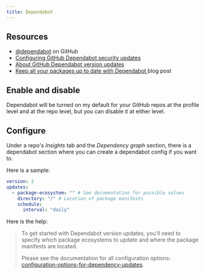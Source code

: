 ```yaml
---
title: Dependabot
---
```


## Resources

- [@dependabot](https://github.com/dependabot) on GitHub
- [Configuring GitHub Dependabot security updates](https://docs.github.com/en/free-pro-team@latest/github/managing-security-vulnerabilities/configuring-github-dependabot-security-updates)
- [About GitHub Dependabot version updates](https://docs.github.com/en/free-pro-team@latest/github/administering-a-repository/about-github-dependabot-version-updates)
- [ Keep all your packages up to date with Dependabot ](https://github.blog/2020-06-01-keep-all-your-packages-up-to-date-with-dependabot/) blog post


## Enable and disable

Dependabot will be turned on my default for your GitHub repos at the profile level and at the repo level, but you can disable it at either level.


## Configure

Under a repo's _Insights_ tab and the _Dependency graph_ section, there is a dependabot section where you can create a dependabot config if you want to.


Here is a sample:

```yaml
version: 2
updates:
  - package-ecosystem: "" # See documentation for possible values
    directory: "/" # Location of package manifests
    schedule:
      interval: "daily"
```

Here is the help:

> To get started with Dependabot version updates, you'll need to specify which
> package ecosystems to update and where the package manifests are located.
>
> Please see the documentation for all configuration options:
> [configuration-options-for-dependency-updates](https://help.github.com/github/administering-a-repository/configuration-options-for-dependency-updates).
